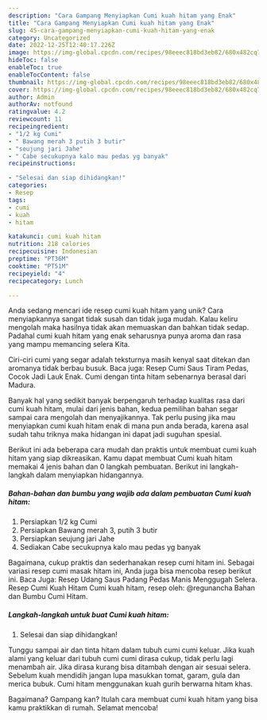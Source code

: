 ```yaml
---
description: "Cara Gampang Menyiapkan Cumi kuah hitam yang Enak"
title: "Cara Gampang Menyiapkan Cumi kuah hitam yang Enak"
slug: 45-cara-gampang-menyiapkan-cumi-kuah-hitam-yang-enak
category: Uncategorized
date: 2022-12-25T12:40:17.226Z
image: https://img-global.cpcdn.com/recipes/98eeec818bd3eb82/680x482cq70/cumi-kuah-hitam-foto-resep-utama.jpg
hideToc: false
enableToc: true
enableTocContent: false
thumbnail: https://img-global.cpcdn.com/recipes/98eeec818bd3eb82/680x482cq70/cumi-kuah-hitam-foto-resep-utama.jpg
cover: https://img-global.cpcdn.com/recipes/98eeec818bd3eb82/680x482cq70/cumi-kuah-hitam-foto-resep-utama.jpg
author: Admin
authorAv: notfound
ratingvalue: 4.2
reviewcount: 11
recipeingredient:
- "1/2 kg Cumi"
- " Bawang merah 3 putih 3 butir"
- "seujung jari Jahe"
- " Cabe secukupnya kalo mau pedas yg banyak"
recipeinstructions:

- "Selesai dan siap dihidangkan!"
categories:
- Resep
tags:
- cumi
- kuah
- hitam

katakunci: cumi kuah hitam 
nutrition: 218 calories
recipecuisine: Indonesian
preptime: "PT36M"
cooktime: "PT51M"
recipeyield: "4"
recipecategory: Lunch

---
```





Anda sedang mencari ide resep cumi kuah hitam yang unik? Cara menyiapkannya sangat tidak susah dan tidak juga mudah. Kalau keliru mengolah maka hasilnya tidak akan memuaskan dan bahkan tidak sedap. Padahal cumi kuah hitam yang enak seharusnya punya aroma dan rasa yang mampu memancing selera Kita.





Ciri-ciri cumi yang segar adalah teksturnya masih kenyal saat ditekan dan aromanya tidak berbau busuk. Baca juga: Resep Cumi Saus Tiram Pedas, Cocok Jadi Lauk Enak. Cumi dengan tinta hitam sebenarnya berasal dari Madura.

Banyak hal yang sedikit banyak berpengaruh terhadap kualitas rasa dari cumi kuah hitam, mulai dari jenis bahan, kedua pemilihan bahan segar sampai cara mengolah dan menyajikannya. Tak perlu pusing jika mau menyiapkan cumi kuah hitam enak di mana pun anda berada, karena asal sudah tahu triknya maka hidangan ini dapat jadi suguhan spesial.






Berikut ini ada beberapa cara mudah dan praktis untuk membuat cumi kuah hitam yang siap dikreasikan. Kamu dapat membuat Cumi kuah hitam memakai 4 jenis bahan dan 0 langkah pembuatan. Berikut ini langkah-langkah dalam menyiapkan hidangannya.

<!--inarticleads1-->

##### Bahan-bahan dan bumbu yang wajib ada dalam pembuatan Cumi kuah hitam:

1. Persiapkan 1/2 kg Cumi
1. Persiapkan  Bawang merah 3, putih 3 butir
1. Persiapkan seujung jari Jahe
1. Sediakan  Cabe secukupnya kalo mau pedas yg banyak


Bagaimana, cukup praktis dan sederhanakan resep cumi hitam ini. Sebagai variasi resep cumi masak hitam ini, Anda juga bisa mencoba resep berikut ini. Baca Juga: Resep Udang Saus Padang Pedas Manis Menggugah Selera. Resep Cumi Kuah Hitam Cumi kuah hitam, resep oleh: @regunancha Bahan dan Bumbu Cumi Hitam. 

<!--inarticleads2-->

##### Langkah-langkah untuk buat Cumi kuah hitam:


1. Selesai dan siap dihidangkan!

Tunggu sampai air dan tinta hitam dalam tubuh cumi cumi keluar. Jika kuah alami yang keluar dari tubuh cumi cumi dirasa cukup, tidak perlu lagi menambah air. Jika dirasa kurang bisa ditambah dengan air sesuai selera. Sebelum kuah mendidih jangan lupa masukkan tomat, garam, gula dan merica bubuk. Cumi hitam menggunakan kuah gurih berwarna hitam khas. 

Bagaimana? Gampang kan? Itulah cara membuat cumi kuah hitam yang bisa kamu praktikkan di rumah. Selamat mencoba!
